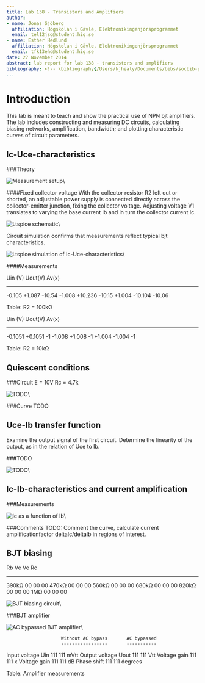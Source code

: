 ```yaml
---
title: Lab 138 - Transistors and Amplifiers 
author:
- name: Jonas Sjöberg
  affiliation: Högskolan i Gävle, Elektronikingenjörsprogrammet
  email: tel12jsg@student.hig.se
- name: Esther Hedlund
  affiliation: Högskolan i Gävle, Elektronikingenjörsprogrammet
  email: tfk13ehd@student.hig.se
date: 27 November 2014
abstract: lab report for lab 138 - transistors and amplifiers
bibliography: <!-- \bibliography{/Users/kjhealy/Documents/bibs/socbib-pandoc.bib} This is a hack for Emacs users so that RefTeX knows where your bibfile is, and you can use RefTeX citation completion in your .md files. -->
...
```



Introduction
============
This lab is meant to teach and show the practical use of NPN bjt amplifiers.
The lab includes constructing and measuring DC circuits, calculating biasing
networks, amplification, bandwidth; and plotting characteristic curves of
circuit parameters.

Ic-Uce-characteristics
----------------------

###Theory

![Measurement setup](img/ic-uce_schem.png)\  

####Fixed collector voltage
With the collector resistor R2 left out or shorted, an adjustable power supply
is connected directly across the collector-emitter junction, fixing the
collector voltage. Adjusting voltage V1 translates to varying the base
current Ib and in turn the collector current Ic. 

![Ltspice schematic](img/ic-uce_ltspice-schem.png)\  

Circuit simulation confirms that measurements reflect typical bjt
characteristics.

![Ltspice simulation of Ic-Uce-characteristics](img/ic-uce_ltspice-plot.png)\  


####Measurements

Uin (V)     Uout(V)     Av(x)
-------     -------     -----
-0.105      +1.087      -10.54
-1.008      +10.236     -10.15
+1.004      -10.104     -10.06

Table: R2 = 100kΩ


Uin (V)     Uout(V)     Av(x)
-------     -------     -----
-0.1051     +0.1051     -1
-1.008      +1.008      -1
+1.004      -1.004      -1

Table: R2 = 10kΩ


Quiescent conditions
--------------------

###Circuit
E = 10V Rc = 4.7k

![TODO](img/TODO.png)\  

###Curve
TODO


Uce-Ib transfer function
------------------------
Examine the output signal of the first circuit. Determine the linearity of the
output, as in the relation of Uce to Ib.

###TODO

![TODO](img/TODO.png)\  


Ic-Ib-characteristics and current amplification
-----------------------------------------------

###Measurements

![Ic as a function of Ib](img/TODO.png)\  

###Comments
TODO: Comment the curve, calculate current amplificationfactor deltaIc/deltaIb
in regions of interest.


BJT biasing
-----------

Rb          Ve          Ve          Rc 
--          --          --          --
390kΩ       00          00          00
470kΩ       00          00          00
560kΩ       00          00          00
680kΩ       00          00          00
820kΩ       00          00          00
1MΩ         00          00          00

![BJT biasing circuit](img/bjt-bias_1.png)\  


###BJT amplifier

![AC bypassed BJT amplifier](img/bjt-bias_2AC.png)\  


                        Without AC bypass       AC bypassed
                        -----------------       -----------
Input voltage Uin       111                     111             mVtt
Output voltage Uout     111                     111             Vtt
Voltage gain            111                     111             x
Voltage gain            111                     111             dB
Phase shift             111                     111             degrees

Table: Amplifier measurements
